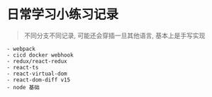 # 日常学习小练习记录
> 不同分支不同记录, 可能还会穿插一旦其他语言, 基本上是手写实现    

    - webpack
    - cicd docker webhook
    - redux/react-redux
    - react-ts
    - react-virtual-dom
    - react-dom-diff v15
    - node 基础
